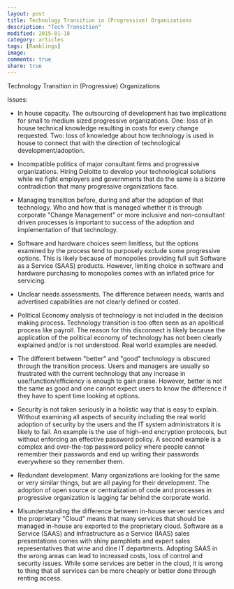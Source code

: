```yaml
---
layout: post
title: Technology Transition in (Progressive) Organizations
description: "Tech Transition"
modified: 2015-01-18
category: articles
tags: [Ramblings]
image:
comments: true
share: true
---
```


Technology Transition in (Progressive) Organizations

Issues:

- In house capacity. The outsourcing of development has two implications for small to medium sized progressive organizations. One: loss of in house technical knowledge resulting in costs for every change requested. Two: loss of knowledge about how technology is used in house to connect that with the direction of technological development/adoption.

- Incompatible politics of major consultant firms and progressive organizations. Hiring Deloitte to develop your technological solutions while we fight employers and governments that do the same is a bizarre contradiction that many progressive organizations face.

- Managing transition before, during and after the adoption of that technology. Who and how that is managed whether it is through corporate "Change Management" or more inclusive and non-consultant driven processes is important to success of the adoption and implementation of that technology.

- Software and hardware choices seem limitless, but the options examined by the process tend to purposely exclude some progressive options. This is likely because of monopolies providing full suit Software as a Service (SAAS) products. However, limiting choice in software and hardware purchasing to monopolies comes with an inflated price for servicing.

- Unclear needs assessments. The difference between needs, wants and advertised capabilities are not clearly defined or costed.

- Political Economy analysis of technology is not included in the decision making process. Technology transition is too often seen as an apolitical process like payroll. The reason for this disconnect is likely because the application of the political economy of technology has not been clearly explained and/or is not understood. Real world examples are needed.

- The different between "better" and "good" technology is obscured through the transition process. Users and managers are usually so frustrated with the current technology that any increase in use/function/efficiency is enough to gain praise. However, better is not the same as good and one cannot expect users to know the difference if they have to spent time looking at options.

- Security is not taken seriously in a holistic way that is easy to explain. Without examining all aspects of security including the real world adoption of security by the users and the IT system administrators it is likely to fail. An example is the use of high-end encryption protocols, but without enforcing an effective password policy. A second example is a complex and over-the-top password policy where people cannot remember their passwords and end up writing their passwords everywhere so they remember them.

- Redundant development. Many organizations are looking for the same or very similar things, but are all paying for their development. The adoption of open source or centralization of code and processes in progressive organization is lagging far behind the corporate world.

- Misunderstanding the difference between in-house server services and the proprietary "Cloud" means that many services that should be managed in-house are exported to the proprietary cloud. Software as a Service (SAAS) and Infrastructure as a Service (IAAS) sales presentations comes with shiny pamphlets and expert sales representatives that wine and dine IT departments. Adopting SAAS in the wrong areas can lead to increased costs, loss of control and security issues. While some services are better in the cloud, it is wrong to thing that all services can be more cheaply or better done through renting access.